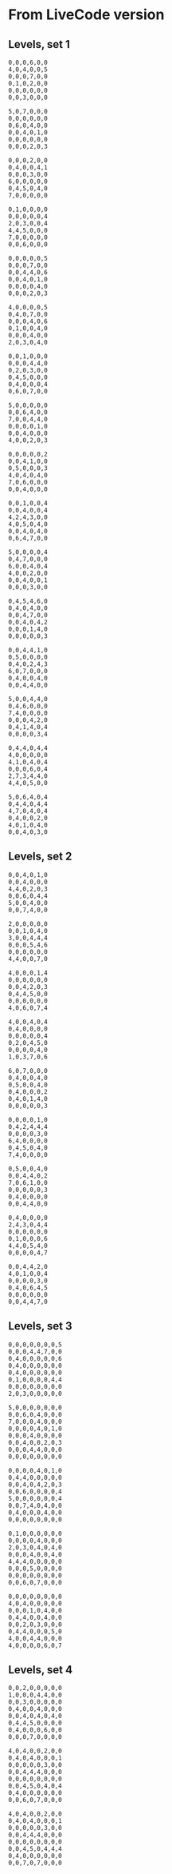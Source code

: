 # From LiveCode version

## Levels, set 1

    0,0,0,6,0,0
    4,0,4,0,0,5
    0,0,0,7,0,0
    0,1,0,2,0,0
    0,0,0,0,0,0
    0,0,3,0,0,0

    5,0,7,0,0,0
    0,0,0,0,0,0
    0,6,0,4,0,0
    0,0,4,0,1,0
    0,0,0,0,0,0
    0,0,0,2,0,3

    0,0,0,2,0,0
    0,4,0,0,4,1
    0,0,0,3,0,0
    6,0,0,0,0,0
    0,4,5,0,4,0
    7,0,0,0,0,0

    0,1,0,0,0,0
    0,0,0,0,0,4
    2,0,3,0,0,4
    4,4,5,0,0,0
    7,0,0,0,0,0
    0,0,6,0,0,0

    0,0,0,0,0,5
    0,0,0,7,0,0
    0,0,4,4,0,6
    0,0,4,0,1,0
    0,0,0,0,4,0
    0,0,0,2,0,3

    4,0,0,0,0,5
    0,4,0,7,0,0
    0,0,0,4,0,6
    0,1,0,0,4,0
    0,0,0,4,0,0
    2,0,3,0,4,0

    0,0,1,0,0,0
    0,0,0,4,4,0
    0,2,0,3,0,0
    0,4,5,0,0,0
    0,4,0,0,0,4
    0,6,0,7,0,0

    5,0,0,0,0,0
    0,0,6,4,0,0
    7,0,0,4,4,0
    0,0,0,0,1,0
    0,0,4,0,0,0
    4,0,0,2,0,3

    0,0,0,0,0,2
    0,0,4,1,0,0
    0,5,0,0,0,3
    4,0,4,0,4,0
    7,0,6,0,0,0
    0,0,4,0,0,0

    0,0,1,0,0,4
    0,0,4,0,0,4
    4,2,4,3,0,0
    4,0,5,0,4,0
    0,0,4,0,4,0
    0,6,4,7,0,0

    5,0,0,0,0,4
    0,4,7,0,0,0
    6,0,0,4,0,4
    4,0,0,2,0,0
    0,0,4,0,0,1
    0,0,0,3,0,0

    0,4,5,4,6,0
    0,4,0,4,0,0
    0,0,4,7,0,0
    0,0,4,0,4,2
    0,0,0,1,4,0
    0,0,0,0,0,3

    0,0,4,4,1,0
    0,5,0,0,0,0
    0,4,0,2,4,3
    6,0,7,0,0,0
    0,4,0,0,4,0
    0,0,4,4,0,0

    5,0,0,4,4,0
    0,4,6,0,0,0
    7,4,0,0,0,0
    0,0,0,4,2,0
    0,4,1,4,0,4
    0,0,0,0,3,4

    0,4,4,0,4,4
    4,0,0,0,0,0
    4,1,0,4,0,4
    0,0,0,6,0,4
    2,7,3,4,4,0
    4,4,0,5,0,0

    5,0,6,4,0,4
    0,4,4,0,4,4
    4,7,0,4,0,4
    0,4,0,0,2,0
    4,0,1,0,4,0
    0,0,4,0,3,0

## Levels, set 2

    0,0,4,0,1,0
    0,0,4,0,0,0
    4,4,0,2,0,3
    0,0,6,0,4,4
    5,0,0,4,0,0
    0,0,7,4,0,0

    2,0,0,0,0,0
    0,0,1,0,4,0
    3,0,0,4,4,4
    0,0,0,5,4,6
    0,0,0,0,0,0
    4,4,0,0,7,0

    4,0,0,0,1,4
    0,0,0,0,0,0
    0,0,4,2,0,3
    0,4,4,5,0,0
    0,0,0,0,0,0
    4,0,6,0,7,4

    4,0,0,4,0,4
    0,4,0,0,0,0
    0,0,0,0,0,4
    0,2,0,4,5,0
    0,0,0,0,4,0
    1,0,3,7,0,6

    6,0,7,0,0,0
    0,4,0,0,4,0
    0,5,0,0,4,0
    0,4,0,0,0,2
    0,4,0,1,4,0
    0,0,0,0,0,3

    0,0,0,0,1,0
    0,4,2,4,4,4
    0,0,0,0,3,0
    6,4,0,0,0,0
    0,4,5,0,4,0
    7,4,0,0,0,0

    0,5,0,0,4,0
    0,0,4,4,0,2
    7,0,6,1,0,0
    0,0,0,0,0,3
    0,4,0,0,0,0
    0,0,4,4,0,0

    0,4,0,0,0,0
    2,4,3,0,4,4
    0,0,0,0,0,0
    0,1,0,0,0,6
    4,4,0,5,4,0
    0,0,0,0,4,7

    0,0,4,4,2,0
    4,0,1,0,0,4
    0,0,0,0,3,0
    0,4,0,6,4,5
    0,0,0,0,0,0
    0,0,4,4,7,0

## Levels, set 3

    0,0,0,0,0,0,0,5
    0,0,0,4,4,7,0,0
    0,4,0,0,0,0,0,6
    0,4,0,0,0,0,0,0
    0,4,0,0,0,0,0,0
    0,1,0,0,0,0,4,4
    0,0,0,0,0,0,0,0
    2,0,3,0,0,0,0,0

    5,0,0,0,0,0,0,0
    0,0,6,0,4,0,0,0
    7,0,0,0,4,0,0,0
    0,0,0,0,4,0,1,0
    0,0,0,4,0,0,0,0
    0,0,4,0,0,2,0,3
    0,0,0,4,4,0,0,0
    0,0,0,0,0,0,0,0

    0,0,0,0,4,0,1,0
    0,4,4,0,0,0,0,0
    0,0,4,0,4,2,0,3
    0,0,6,0,0,0,0,4
    5,0,0,0,0,0,0,4
    0,0,7,4,0,4,0,0
    0,4,0,0,0,4,0,0
    0,0,0,0,0,0,0,0

    0,1,0,0,0,0,0,0
    0,0,0,0,4,0,0,0
    2,0,3,0,4,0,4,0
    0,0,0,4,0,0,4,0
    4,4,4,0,0,0,0,0
    0,0,0,5,0,0,0,0
    0,0,0,0,0,0,0,0
    0,0,6,0,7,0,0,0

    0,0,0,0,0,0,0,0
    4,0,4,0,0,0,0,0
    0,0,0,1,0,4,0,0
    0,4,4,0,0,4,0,0
    0,0,2,0,3,0,0,0
    0,4,4,0,0,0,5,0
    4,0,0,4,4,0,0,0
    4,0,0,0,0,6,0,7

## Levels, set 4

    0,0,2,0,0,0,0,0
    1,0,0,0,4,4,0,0
    0,0,3,0,0,0,0,0
    0,4,0,0,4,0,0,0
    0,0,4,0,4,0,4,0
    0,4,4,5,0,0,0,0
    0,4,0,0,0,6,0,0
    0,0,0,7,0,0,0,0

    4,0,4,0,0,2,0,0
    0,4,0,4,0,0,0,1
    0,0,0,0,0,3,0,0
    0,0,4,4,4,0,0,0
    0,0,0,0,0,0,0,0
    0,0,4,5,0,4,0,4
    0,4,0,0,0,0,0,0
    0,0,6,0,7,0,0,0

    4,0,4,0,0,2,0,0
    0,4,0,4,0,0,0,1
    0,0,0,0,0,3,0,0
    0,0,4,4,4,0,0,0
    0,0,0,0,0,0,0,0
    0,0,4,5,0,4,4,4
    0,4,0,0,0,0,0,0
    0,0,7,0,7,0,0,0

